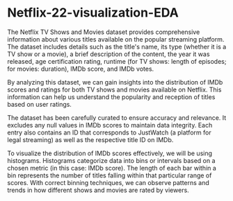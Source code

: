 # Netflix-22-visualization-EDA

The Netflix TV Shows and Movies dataset provides comprehensive information about various titles available on the popular streaming platform. The dataset includes details such as the title's name, its type (whether it is a TV show or a movie), a brief description of the content, the year it was released, age certification rating, runtime (for TV shows: length of episodes; for movies: duration), IMDb score, and IMDb votes.

By analyzing this dataset, we can gain insights into the distribution of IMDb scores and ratings for both TV shows and movies available on Netflix. This information can help us understand the popularity and reception of titles based on user ratings.

The dataset has been carefully curated to ensure accuracy and relevance. It excludes any null values in IMDb scores to maintain data integrity. Each entry also contains an ID that corresponds to JustWatch (a platform for legal streaming) as well as the respective title ID on IMDb.

To visualize the distribution of IMDb scores effectively, we will be using histograms. Histograms categorize data into bins or intervals based on a chosen metric (in this case: IMDb score). The length of each bar within a bin represents the number of titles falling within that particular range of scores. With correct binning techniques, we can observe patterns and trends in how different shows and movies are rated by viewers.
